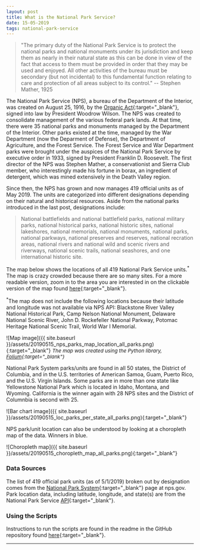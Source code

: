 ```yaml
---
layout: post
title: What is the National Park Service?
date: 15-05-2019
tags: national-park-service
---
```


>"The primary duty of the National Park Service is to protect the national parks and national monuments under its jurisdiction and keep them as nearly in their natural state as this can be done in view of the fact that access to them must be provided in order that they may be used and enjoyed. All other activities of the bureau must be secondary (but not incidental) to this fundamental function relating to care and protection of all areas subject to its control." -- Stephen Mather, 1925

The National Park Service (NPS), a bureau of the Department of the Interior, was created on August 25, 1916, by the [Organic Act](https://en.wikipedia.org/wiki/National_Park_Service_Organic_Act){:target="_blank"}, signed into law by President Woodrow Wilson. The NPS was created to consolidate management of the various federal park lands. At that time, there were 35 national parks and monuments managed by the Department of the Interior. Other parks existed at the time, managed by the War Department (now the Deparment of Defense), the Department of Agriculture, and the Forest Service. The Forest Service and War Department parks were brought under the auspices of the National Park Service by executive order in 1933, signed by President Franklin D. Roosevelt. The first director of the NPS was Stephen Mather, a conservationist and Sierra Club member, who interestingly made his fortune in borax, an ingredient of detergent, which was mined extensively in the Death Valley region.

Since then, the NPS has grown and now manages 419 official units as of May 2019. The units are categorized into different designations depending on their natural and historical resources. Aside from the national parks introduced in the last post, designations include:
>National battlefields and national battlefield parks, national military parks, national historical parks, national historic sites, national lakeshores, national memorials, national monuments, national parks, national parkways, national preserves and reserves, national recration areas, national rivers and national wild and scenic rivers and riverways, national scenic trails, national seashores, and one international historic site.

The map below shows the locations of all 419 National Park Service units.<sup>*</sup> The map is crazy crowded because there are so many sites. For a more readable version, zoom in to the area you are interested in on the clickable version of the map found [here](https://goodmorningdata.github.io/assets/20190515_loc_map_all_parks.html){:target="_blank"}.

<sup>*</sup>The map does not include the following locations because their latitude and longitude was not available via NPS API: Blackstone River Valley National Historical Park, Camp Nelson National Monument, Delaware National Scenic River, John D. Rockefeller National Parkway, Potomac Heritage National Scenic Trail, World War I Memorial.

![Map image]({{ site.baseurl }}/assets/20190515_nps_parks_map_location_all_parks.png){:target="_blank"}
*<span style="font-size:10pt;">The map was created using the Python library, [Folium](https://python-visualization.github.io/folium/){:target="_blank"}</span>*

National Park System parks/units are found in all 50 states, the District of Columbia, and in the U.S. territories of American Samoa, Guam, Puerto Rico, and the U.S. Virgin Islands. Some parks are in more than one state like Yellowstone National Park which is located in Idaho, Montana, and Wyoming. California is the winner again with 28 NPS sites and the District of Columnbia is second with 25.

![Bar chart image]({{ site.baseurl }}/assets/20190515_loc_parks_per_state_all_parks.png){:target="_blank"}

NPS park/unit location can also be understood by looking at a choropleth map of the data. Winners in blue.

![Choropleth map]({{ site.baseurl }}/assets/20190515_choropleth_map_all_parks.png){:target="_blank"}

### Data Sources
The list of 419 official park units (as of 5/1/2019) broken out by designation comes from the [National Park System](https://www.nps.gov/aboutus/national-park-system.htm){:target="_blank"} page at nps.gov. Park location data, including latitude, longitude, and state(s) are from the National Park Service [API](https://www.nps.gov/subjects/digital/nps-data-api.htm){:target="_blank"}.

### Using the Scripts
Instructions to run the scripts are found in the readme in the GitHub repository found [here](https://github.com/goodmorningdata/nps){:target="_blank"}.

---

